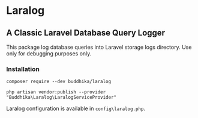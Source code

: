 # Laralog

## A Classic Laravel Database Query Logger

This package log database queries into Laravel storage logs directory. Use only for debugging purposes only.

### Installation

```
composer require --dev buddhika/laralog
```

```
php artisan vendor:publish --provider "Buddhika\Laralog\LaralogServiceProvider"
```

Laralog configuration is available in `config\laralog.php`.